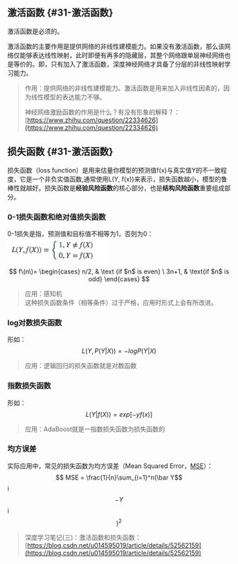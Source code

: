## 激活函数 {#31-激活函数}

激活函数是必须的。

激活函数的主要作用是提供网络的非线性建模能力。如果没有激活函数，那么该网络仅能够表达线性映射，此时即便有再多的隐藏层，其整个网络跟单层神经网络也是等价的。即，只有加入了激活函数，深度神经网络才具备了分层的非线性映射学习能力。

> 作用：提供网络的非线性建模能力。激活函数是用来加入非线性因素的，因为线性模型的表达能力不够。
>
> 神经网络激励函数的作用是什么？有没有形象的解释？：[https://www.zhihu.com/question/22334626](https://www.zhihu.com/question/22334626)

## 损失函数 {#31-激活函数}

损失函数（loss function）是用来估量你模型的预测值f\(x\)与真实值Y的不一致程度，它是一个非负实值函数,通常使用L\(Y, f\(x\)\)来表示，损失函数越小，模型的鲁棒性就越好。损失函数是**经验风险函数**的核心部分，也是**结构风险函数**重要组成部分。

### **0-1损失函数和绝对值损失函数**

0-1损失是指，预测值和目标值不相等为1，否则为0：  
![](/assets/import-2018年06月04日21:00:01.png)  
$$ f\(n\)= \begin{cases} n/2, & \text {if $n$ is even} \ 3n+1, & \text{if $n$ is odd} \end{cases} $$

> 应用：感知机  
> 这种损失函数条件（相等条件）过于严格，应用时形式上会有所改进。

### log对数损失函数

形如：  
$$ L(Y,P(Y|X)) = -logP(Y|X) $$

> 应用：逻辑回归的损失函数就是对数函数

### 指数损失函数

形如：  
$$ L(Y|f(X))=exp[−yf(x)] $$

> 应用：AdaBoost就是一指数损失函数为损失函数的

### 均方误差

实际应用中，常见的损失函数为均方误差（Mean Squared Error，[MSE](https://en.wikipedia.org/wiki/Mean_squared_error)）：  
$$ MSE = \frac{1}{n}\sum_{i=1}^n(\bar Y$$i$$ - Y$$i$$)^2   $$

> 深度学习笔记\(三\)：激活函数和损失函数：[https://blog.csdn.net/u014595019/article/details/52562159](https://blog.csdn.net/u014595019/article/details/52562159)




